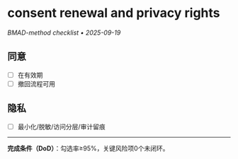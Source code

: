 # consent renewal and privacy rights

_BMAD-method checklist • 2025-09-19_

## 同意

- [ ] 在有效期
- [ ] 撤回流程可用

## 隐私

- [ ] 最小化/脱敏/访问分层/审计留痕

---

**完成条件（DoD）**：勾选率≥95%，关键风险项0个未闭环。
